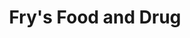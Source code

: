 ---
title: "Fry's Food and Drug"
url: /tucson/frys-food-and-drug-south-16th-avenue/
shop: supermarket
---